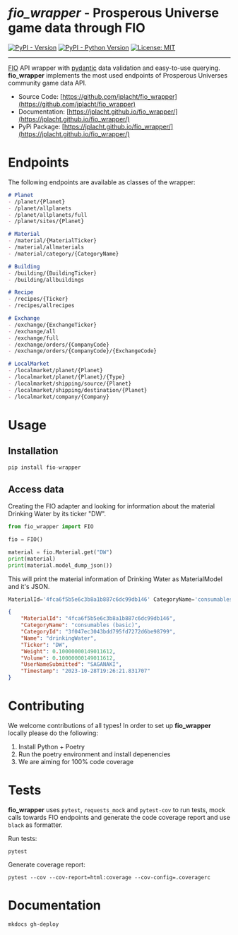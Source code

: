 # *fio_wrapper* - Prosperous Universe game data through FIO

[![PyPI - Version](https://img.shields.io/pypi/v/fio-wrapper.svg)](https://pypi.org/project/fio-wrapper)
[![PyPI - Python Version](https://img.shields.io/pypi/pyversions/fio-wrapper.svg)](https://pypi.org/project/fio-wrapper)
[![License: MIT](https://img.shields.io/badge/license-MIT-C06524)](https://github.com/jplacht/fio_wrapper/blob/master/LICENSE.md)

---

[FIO](https://doc.fnar.net/) API wrapper with [pydantic](https://github.com/pydantic/pydantic) data validation and easy-to-use querying. **fio_wrapper** implements the most used endpoints of Prosperous Universes community game data API.

- Source Code: [https://github.com/jplacht/fio_wrapper](https://github.com/jplacht/fio_wrapper)
- Documentation: [https://jplacht.github.io/fio_wrapper/](https://jplacht.github.io/fio_wrapper/)
- PyPi Package: [https://jplacht.github.io/fio_wrapper/](https://jplacht.github.io/fio_wrapper/)

# Endpoints
The following endpoints are available as classes of the wrapper:
```markdown
# Planet
- /planet/{Planet}
- /planet/allplanets
- /planet/allplanets/full
- /planet/sites/{Planet}

# Material
- /material/{MaterialTicker}
- /material/allmaterials
- /material/category/{CategoryName}

# Building
- /building/{BuildingTicker}
- /building/allbuildings

# Recipe
- /recipes/{Ticker}
- /recipes/allrecipes

# Exchange
- /exchange/{ExchangeTicker}
- /exchange/all
- /exchange/full
- /exchange/orders/{CompanyCode}
- /exchange/orders/{CompanyCode}/{ExchangeCode}

# LocalMarket
- /localmarket/planet/{Planet}
- /localmarket/planet/{Planet}/{Type}
- /localmarket/shipping/source/{Planet}
- /localmarket/shipping/destination/{Planet}
- /localmarket/company/{Company}

```


# Usage
## Installation
```python
pip install fio-wrapper
```

## Access data
Creating the FIO adapter and looking for information about the material Drinking Water by its ticker "DW".
```python
from fio_wrapper import FIO

fio = FIO()

material = fio.Material.get("DW")
print(material)
print(material.model_dump_json())
```

This will print the material information of Drinking Water as MaterialModel and it's JSON.
```python
MaterialId='4fca6f5b5e6c3b8a1b887c6dc99db146' CategoryName='consumables (basic)' CategoryId='3f047ec3043bdd795fd7272d6be98799' Name='drinkingWater' Ticker='DW' Weight=0.10000000149011612 Volume=0.10000000149011612 UserNameSubmitted='SAGANAKI' Timestamp=datetime.datetime(2023, 10, 28, 19, 26, 21, 831707)
```

```json
{
    "MaterialId": "4fca6f5b5e6c3b8a1b887c6dc99db146",
    "CategoryName": "consumables (basic)",
    "CategoryId": "3f047ec3043bdd795fd7272d6be98799",
    "Name": "drinkingWater",
    "Ticker": "DW",
    "Weight": 0.10000000149011612,
    "Volume": 0.10000000149011612,
    "UserNameSubmitted": "SAGANAKI",
    "Timestamp": "2023-10-28T19:26:21.831707"
}
```

# Contributing

We welcome contributions of all types! In order to set up **fio_wrapper** locally please do the following:

1. Install Python + Poetry
2. Run the poetry environment and install depenencies
3. We are aiming for 100% code coverage

# Tests

**fio_wrapper** uses `pytest`, `requests_mock` and `pytest-cov` to run tests, mock calls towards FIO endpoints and generate the code coverage report and use `black` as formatter.

Run tests:
```shell
pytest 
```

Generate coverage report:
```shell
pytest --cov --cov-report=html:coverage --cov-config=.coveragerc
```

# Documentation

```shell
mkdocs gh-deploy 
```